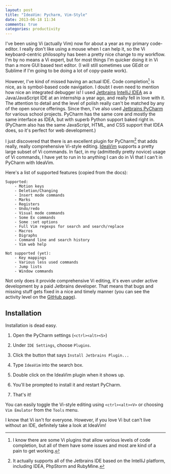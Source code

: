 ```yaml
---
layout: post
title: "IdeaVim: Pycharm, Vim-Style"
date: 2013-06-18 11:34
comments: true
categories: productivity
---
```


I've been using Vi (actually Vim) now for about a year as my primary code-editor. I really don't like using a mouse when I can help 
it, so the Vi keyboard-centric philosophy has been a pretty nice change to my workflow. I'm by no means a Vi expert, but for most 
things I'm quicker doing it in Vi than a more GUI based text editor. (I will still sometimes use GEdit or Sublime if I'm going to
be doing a lot of copy-paste work).

However, I've kind of missed having an actual IDE. Code completion[^1] is nice, as is symbol-based code navigation. I doubt I even need 
to mention how nice an integrated debugger is! I used [Jetbrains][jetbrains] [IntelliJ IDEA][intellij] as a Java/JavaScript IDE at an internship a year ago, and really fell in love with it. The attention to detail and the level of polish really can't be matched by any of the open source offerings. Since then, I've also used [Jetbrains PyCharm][pycharm] for various school projects. PyCharm has the same core and mostly the same interface as IDEA, but with superb Python support baked right in. (PyCharm also has the same JavaScript, HTML, and CSS support that IDEA does, so it's perfect for web development.)

I just discovered that there is an excellent plugin for PyCharm[^2] that adds really, really comprehensive Vi-style editing. [IdeaVim][ideavim] supports a pretty large subset of Vi commands. In fact, in my (admittedly pretty novice) usage of Vi commands, I have yet to run in to anything I can do in Vi that I can't in PyCharm with IdeaVim. 

Here's a list of supported features (copied from the docs):

<!-- more -->

    Supported:
        - Motion keys
        - Deletion/Changing
        - Insert mode commands
        - Marks
        - Registers
        - Undo/redo
        - Visual mode commands
        - Some Ex commands
        - Some :set options
        - Full Vim regexps for search and search/replace
        - Macros
        - Digraphs
        - Command line and search history
        - Vim web help

    Not supported (yet):
        - Key mappings
        - Various less used commands
        - Jump lists
        - Window commands


Not only does it provide comprehensive Vi editing, it's even under active development by a paid Jetbrains developer. That means that bugs and missing stuff gets fixed in a nice and timely manner (you can see the activity level on the [GitHub page](https://github.com/JetBrains/ideavim)).

Installation
------------
Installation is dead easy.

1. Open the PyCharm settings (`<ctrl><alt><S>`)

1. Under `IDE Settings`, choose `Plugins`.

1. Click the button that says `Install Jetbrains Plugin...`

1. Type `IdeaVim` into the search box.

1. Double click on the IdeaVim plugin when it shows up.

1. You'll be prompted to install it and restart PyCharm.

1. That's it!

You can easily toggle the Vi-style editing using `<ctrl><alt><V>` or choosing `Vim Emulator` from the `Tools` menu.


I know that Vi isn't for everyone. However, if you love Vi but can't live without an IDE, definitely take a look at IdeaVim! 



[^1]: I know there are some Vi plugins that allow various levels of code completion, but all of them have some issues and most are kind of a pain to get working.

[^2]: It actually supports all of the Jetbrains IDE  based on the IntelliJ platform, including IDEA, PhpStorm and RubyMine.

[jetbrains]: http://www.jetbrains.com/
[intellij]: http://www.jetbrains.com/idea/
[pycharm]: http://www.jetbrains.com/pycharm/
[ideavim]: http://plugins.jetbrains.com/plugin/164


